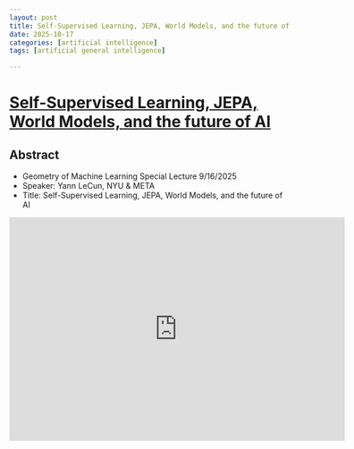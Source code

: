 ```yaml
---
layout: post
title: Self-Supervised Learning, JEPA, World Models, and the future of AI 
date: 2025-10-17
categories: [artificial intelligence]
tags: [artificial general intelligence]

---
```



# [Self-Supervised Learning, JEPA, World Models, and the future of AI](https://www.youtube.com/watch?v=yUmDRxV0krg)


## Abstract

* Geometry of Machine Learning Special Lecture 9/16/2025
* Speaker:  Yann LeCun, NYU & META
* Title: Self-Supervised Learning, JEPA, World Models, and the future of AI

<iframe width="600" height="400" src="https://www.youtube.com/embed/yUmDRxV0krg?si=CV-7CHOSXZx355yE" title="YouTube video player" frameborder="0" allow="accelerometer; autoplay; clipboard-write; encrypted-media; gyroscope; picture-in-picture; web-share" referrerpolicy="strict-origin-when-cross-origin" allowfullscreen></iframe>